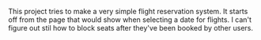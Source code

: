 This project tries to make a very simple flight reservation system. It starts off from the page that would show when selecting a date for flights. I can't figure out stil how to block seats after they've been booked by other users. 


